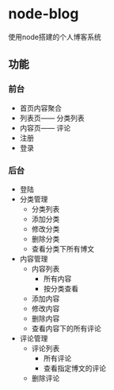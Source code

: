 # node-blog
使用node搭建的个人博客系统

## 功能
### 前台
- 首页内容聚合
- 列表页—— 分类列表
- 内容页—— 评论
- 注册
- 登录
### 后台
- 登陆
- 分类管理
	- 分类列表
	- 添加分类
	- 修改分类
	- 删除分类
	- 查看分类下所有博文
- 内容管理
	- 内容列表
		- 所有内容
		- 按分类查看
	- 添加内容
	- 修改内容
	- 删除内容
	- 查看内容下的所有评论
- 评论管理
	- 评论列表
		- 所有评论
		- 查看指定博文的评论
	- 删除评论

